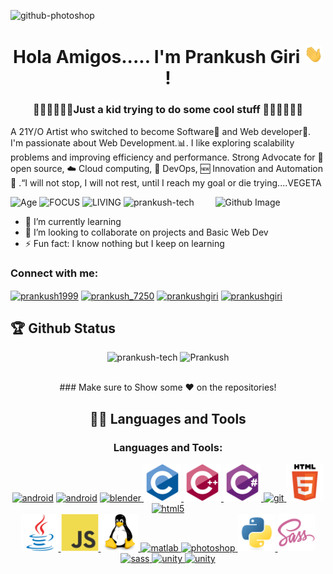 ![github-photoshop](https://user-images.githubusercontent.com/76916192/128660283-744beb22-4160-4d07-8f9c-db8c2c38f8bc.png)


<h1 align="center"> Hola Amigos..... I'm Prankush Giri <img src="https://raw.githubusercontent.com/ABSphreak/ABSphreak/master/gifs/Hi.gif" width="30px"> ! </h1>
<h3 align="center">🎃🎃🎃🎃🎃🎃Just a kid trying to do some cool stuff 🎃🎃🎃🎃🎃🎃</h3>


  
A 21Y/O Artist who switched to become Software🌈 and Web developer🎯. I'm passionate about Web Development.:bar_chart:. I like  exploring scalability problems and improving efficiency and performance. Strong Advocate for 📜 open source, :cloud: Cloud computing, 🚀 DevOps, :new: Innovation and Automation :robot: .“I will not stop, I will not rest, until I reach my goal or die trying....VEGETA



![Age](https://img.shields.io/badge/AGE-21-blue)
![FOCUS](https://img.shields.io/badge/FOCUS-FrontEnd-brightgreen)
![LIVING](https://img.shields.io/badge/LIVING-JAMSHEDPUR-3c9)
<img src="https://komarev.com/ghpvc/?username=prankush-tech&label=Profile%20views&color=0e75b6&style=flat" alt="prankush-tech" />
<img width="35%" align="right" alt="Github Image" src="https://user-images.githubusercontent.com/76916192/128661754-043882ba-a2b6-49c6-bb30-6c541f313164.gif" />


- 🌱 I’m currently learning 
- 👯 I’m looking to collaborate on projects and Basic Web Dev 
- ⚡ Fun fact: I know nothing but I keep on learning
<h3 align="left">Connect with me:</h3><p align="left">
  
  
<a href="https://instagram.com/prankush1999" target="blank"><img align="center" src="https://raw.githubusercontent.com/rahuldkjain/github-profile-readme-generator/master/src/images/icons/Social/instagram.svg" alt="prankush1999" height="30" width="40" /></a>
<a href="https://www.codechef.com/users/prankush_7250" target="blank">
  <img align="center" src="https://user-images.githubusercontent.com/76916192/128777319-45e6615c-9249-42b3-922c-5c7bec46f156.png" alt="prankush_7250" height="40" width="110" /></a>
<a href="https://www.hackerrank.com/prankushgiri" target="blank"><img align="center" src="https://raw.githubusercontent.com/rahuldkjain/github-profile-readme-generator/master/src/images/icons/Social/hackerrank.svg" alt="prankushgiri" height="30" width="40" /></a>  <a href="https://www.linkedin.com/in/prankush-giri-108146203/" target="blank"><img align="center" src="https://cdn4.iconfinder.com/data/icons/social-media-icons-the-circle-set/48/linkedin_circle-512.png" alt="prankushgiri" height="40" width="40" /></a>
</p>



## 🏆 Github Status
<div align="center">

<img width="25.2%" src="https://images.squarespace-cdn.com/content/v1/59e37cb0cd39c3506c632bc4/1553781219978-RZY2UJ8ZN8F2MATLE7VY/bladerunner.gif" alt="prankush-tech" />  <img  src="https://github-readme-stats.vercel.app/api?username=prankush-tech&count_private=true&theme=radical" alt="Prankush" />     
</div>


<br>

<div align="center">
### Make sure to  Show some ❤️ on the repositories!


## 👨‍💻 Languages and Tools
<h3 align="center">Languages and Tools:</h3><p align="center"><a href="https://code.visualstudio.com/" target="_blank"><img src="https://user-images.githubusercontent.com/76916192/128778717-0fc938f7-6020-4702-8be4-4183e7b224dc.png"
                alt="android" width="60" height="60" /></a> <a href="https://developer.android.com/studio" target="_blank"><img src="https://user-images.githubusercontent.com/76916192/128779334-6eeace79-f5d8-48a8-8ab8-2f58758fe670.png"
                alt="android" width="60" height="60" /></a> <a href="https://www.blender.org/" target="_blank"><img src="https://download.blender.org/branding/community/blender_community_badge_white.svg" alt="blender"
                width="60" height="60" /> </a> <a href="https://www.cprogramming.com/" target="_blank"> <img
                src="https://raw.githubusercontent.com/devicons/devicon/master/icons/c/c-original.svg" alt="c"
                width="60" height="60" /> </a> <a href="https://www.w3schools.com/cpp/" target="_blank"> <img
                src="https://raw.githubusercontent.com/devicons/devicon/master/icons/cplusplus/cplusplus-original.svg"
                alt="cplusplus" width="60" height="60" /> </a> <a href="https://www.w3schools.com/cs/" target="_blank">
            <img src="https://raw.githubusercontent.com/devicons/devicon/master/icons/csharp/csharp-original.svg"
                alt="csharp" width="60" height="60" /> </a> <a href="https://git-scm.com/" target="_blank"> <img
                src="https://www.vectorlogo.zone/logos/git-scm/git-scm-icon.svg" alt="git" width="60" height="60" />
        </a> <a href="https://www.w3.org/html/" target="_blank"> <img
                src="https://raw.githubusercontent.com/devicons/devicon/master/icons/html5/html5-original-wordmark.svg"
                alt="html5" width="60" height="60" /></a>   </a> <a href="https://nodejs.org/en/" target="_blank"> <img
                src="https://www.pngitem.com/pimgs/m/520-5202823_nodejs-node-js-logo-png-transparent-png.png"
                alt="html5" width="83" height="60" /></a><br><a href="https://www.java.com" target="_blank"> <img
                src="https://raw.githubusercontent.com/devicons/devicon/master/icons/java/java-original.svg" alt="java"
                width="60" height="60" /> </a> <a href="https://developer.mozilla.org/en-US/docs/Web/JavaScript"
            target="_blank"> <img
                src="https://raw.githubusercontent.com/devicons/devicon/master/icons/javascript/javascript-original.svg"
                alt="javascript" width="60" height="60" /> </a> <a href="https://www.linux.org/" target="_blank"> <img
                src="https://raw.githubusercontent.com/devicons/devicon/master/icons/linux/linux-original.svg"
                alt="linux" width="60" height="60" /> </a> <a href="https://www.mathworks.com/" target="_blank"> <img
                src="https://upload.wikimedia.org/wikipedia/commons/2/21/Matlab_Logo.png" alt="matlab" width="60"
                height="60" /> </a> <a href="https://www.photoshop.com/en" target="_blank"> <img
                src="https://user-images.githubusercontent.com/76916192/128778572-5d1e1ce8-d3ec-4b71-b2e5-d99f8125725d.png"
                alt="photoshop" width="60" height="60" /> </a> <a href="https://www.python.org" target="_blank"> <img
                src="https://raw.githubusercontent.com/devicons/devicon/master/icons/python/python-original.svg"
                alt="python" width="60" height="60" /> </a> <a href="https://sass-lang.com" target="_blank"> <img
                src="https://raw.githubusercontent.com/devicons/devicon/master/icons/sass/sass-original.svg" alt="sass"
                width="60" height="60" /> </a><a href="https://threejs.org/" target="_blank"><img src="https://aws1.discourse-cdn.com/standard17/uploads/threejs/original/2X/e/e4f86d2200d2d35c30f7b1494e96b9595ebc2751.png" alt="sass"   width="60" height="60" /> </a> <a href="https://unity.com/" target="_blank"> <img src="https://user-images.githubusercontent.com/76916192/128914549-908378d6-92c4-47d7-af8b-111c3ab46b70.png" alt="unity" width="60" height="60" /> </a>  <a href="https://www.blender.org/" target="_blank"> <img src="https://cdn.icon-icons.com/icons2/1508/PNG/512/blender_103868.png" alt="unity" width="60" height="60" /> </a></p>

</body>
